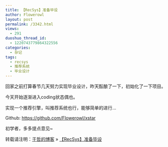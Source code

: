 ```yaml
---
title: 【RecSys】准备毕设
author: Flowerowl
layout: post
permalink: /3342.html
views:
  - 291
duoshuo_thread_id:
  - 1220743779864322556
categories:
  - 杂记
tags:
  - recsys
  - 推荐系统
  - 毕业设计
---
```

回家之前打算春节几天努力实现毕业设计，昨天酝酿了一下，初始化了一下项目。

今天开始逐渐进入coding状态偶也。

实现一个推荐引擎，叫推荐系统也行，能够简单的进行&#8230;

Github: <https://github.com/Flowerowl/xstar>

初学者，多多提点意见~

转载请注明：[于哲的博客][1] &raquo; [【RecSys】准备毕设][2]

 [1]: http://lazynight.me
 [2]: http://lazynight.me/3342.html